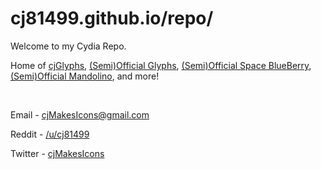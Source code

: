 # cj81499.github.io/repo/

Welcome to my Cydia Repo.

Home of [cjGlyphs](https://www.reddit.com/r/iOSthemes/comments/2r45jz/custom_glyphsgotham_icons/), [(Semi)Official Glyphs](https://www.reddit.com/r/iOSthemes/comments/3hnz0d/release_semiofficial_glyphs_for_ios_8/), [(Semi)Official Space BlueBerry](https://www.reddit.com/r/iOSthemes/comments/3m29cs/release_semiofficial_space_blueberry_for_ios_8/), [(Semi)Official Mandolino](https://www.reddit.com/r/iOSthemes/comments/3nx516/release_semiofficial_mandolino_for_ios_8/), and more!

&nbsp;

Email - cjMakesIcons@gmail.com

Reddit - [/u/cj81499](https://www.reddit.com/user/cj81499/)

Twitter - [cjMakesIcons](https://twitter.com/cjMakesIcons)
